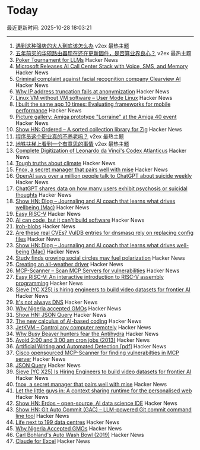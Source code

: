 # Today

最近更新时间: 2025-10-28 18:03:21

--- 
1. [遇到这种强势的大人到底该怎么办](https://www.v2ex.com/t/1168872) v2ex 最热主题
2. [五年前买的华硕路由器现在还在更新固件，是否算业界良心？](https://www.v2ex.com/t/1168788) v2ex 最热主题
3. [Poker Tournament for LLMs](https://pokerbattle.ai/event) Hacker News
4. [Microsoft Releases AI Call Center Stack with Voice, SMS, and Memory](https://github.com/microsoft/call-center-ai) Hacker News
5. [Criminal complaint against facial recognition company Clearview AI](https://noyb.eu/en/criminal-complaint-against-facial-recognition-company-clearview-ai) Hacker News
6. [Why IP address truncation fails at anonymization](https://00f.net/2025/10/27/ip-anonymization/) Hacker News
7. [Linux VM without VM software – User Mode Linux](https://popovicu.com/posts/linux-vm-without-vm-software-user-mode/) Hacker News
8. [I built the same app 10 times: Evaluating frameworks for mobile performance](https://www.lorenstew.art/blog/10-kanban-boards/) Hacker News
9. [Picture gallery: Amiga prototype "Lorraine" at the Amiga 40 event](https://www.amiga-news.de/en/news/AN-2025-10-00110-EN.html) Hacker News
10. [Show HN: Ordered – A sorted collection library for Zig](https://news.ycombinator.com/item?id=45729457) Hacker News
11. [程序员这个职业真的不养老吗？](https://www.v2ex.com/t/1168799) v2ex 最热主题
12. [地铁扶梯上看到一个有意思的事情](https://www.v2ex.com/t/1168795) v2ex 最热主题
13. [Complete Digitization of Leonardo da Vinci's Codex Atlanticus](https://www.openculture.com/2025/10/digitization-of-leonardo-da-vincis-codex-atlanticus.html) Hacker News
14. [Tough truths about climate](https://www.gatesnotes.com/home/home-page-topic/reader/three-tough-truths-about-climate) Hacker News
15. [Fnox, a secret manager that pairs well with mise](https://github.com/jdx/mise/discussions/6779) Hacker News
16. [OpenAI says over a million people talk to ChatGPT about suicide weekly](https://techcrunch.com/2025/10/27/openai-says-over-a-million-people-talk-to-chatgpt-about-suicide-weekly/) Hacker News
17. [ChatGPT shares data on how many users exhibit psychosis or suicidal thoughts](https://www.bbc.com/news/articles/c5yd90g0q43o) Hacker News
18. [Show HN: Dlog – Journaling and AI coach that learns what drives wellbeing (Mac)](https://dlog.pro/) Hacker News
19. [Easy RISC-V](https://dramforever.github.io/easyriscv/) Hacker News
20. [AI can code, but it can't build software](https://bytesauna.com/post/coding-vs-software-engineering) Hacker News
21. [Iroh-blobs](https://www.iroh.computer/blog/iroh-blobs-0-95-new-features) Hacker News
22. [Are these real CVEs? VulDB entries for dnsmasq rely on replacing config files](https://seclists.org/oss-sec/2025/q4/79) Hacker News
23. [Show HN: Dlog – Journaling and AI coach that learns what drives well-being (Mac)](https://dlog.pro/) Hacker News
24. [Study finds growing social circles may fuel polarization](https://phys.org/news/2025-10-friends-division-social-circles-fuel.html) Hacker News
25. [Creating an all-weather driver](https://waymo.com/blog/2025/10/creating-an-all-weather-driver) Hacker News
26. [MCP-Scanner – Scan MCP Servers for vulnerabilities](https://github.com/cisco-ai-defense/mcp-scanner) Hacker News
27. [Easy RISC-V: An interactive introduction to RISC-V assembly programming](https://dramforever.github.io/easyriscv/) Hacker News
28. [Sieve (YC X25) is hiring engineers to build video datasets for frontier AI](https://www.sievedata.com/) Hacker News
29. [It's not always DNS](https://notes.pault.ag/its-not-always-dns/) Hacker News
30. [Why Nigeria accepted GMOs](https://www.asimov.press/p/nigeria-crops) Hacker News
31. [Show HN: JSON Query](https://jsonquerylang.org/) Hacker News
32. [The new calculus of AI-based coding](https://blog.joemag.dev/2025/10/the-new-calculus-of-ai-based-coding.html) Hacker News
33. [JetKVM – Control any computer remotely](https://jetkvm.com/) Hacker News
34. [Why Busy Beaver hunters fear the Antihydra](https://benbrubaker.com/why-busy-beaver-hunters-fear-the-antihydra/) Hacker News
35. [Avoid 2:00 and 3:00 am cron jobs (2013)](https://www.endpointdev.com/blog/2013/04/avoid-200-and-300-am-cron-jobs/) Hacker News
36. [Artificial Writing and Automated Detection [pdf]](https://www.nber.org/system/files/working_papers/w34223/w34223.pdf) Hacker News
37. [Cisco opensourced MCP-Scanner for finding vulnerabilties in MCP server](https://github.com/cisco-ai-defense/mcp-scanner) Hacker News
38. [JSON Query](https://jsonquerylang.org/) Hacker News
39. [Sieve (YC X25) Is Hiring Engineers to build video datasets for frontier AI](https://www.sievedata.com/) Hacker News
40. [fnox, a secret manager that pairs well with mise](https://github.com/jdx/mise/discussions/6779) Hacker News
41. [Let the little guys in: A context sharing runtime for the personalised web](https://arjun.md/little-guys) Hacker News
42. [Show HN: Erdos – open-source, AI data science IDE](https://www.lotas.ai/erdos) Hacker News
43. [Show HN: Git Auto Commit (GAC) – LLM-powered Git commit command line tool](https://github.com/cellwebb/gac) Hacker News
44. [Life next to 199 data centres](https://www.bbc.com/news/articles/c93dnnxewdvo) Hacker News
45. [Why Nigeria Accepted GMOs](https://www.asimov.press/p/nigeria-crops) Hacker News
46. [Carl Bohland's Auto Wash Bowl (2019)](https://www.vintag.es/2019/12/the-auto-wash-bowl.html) Hacker News
47. [Claude for Excel](https://www.claude.com/claude-for-excel) Hacker News
